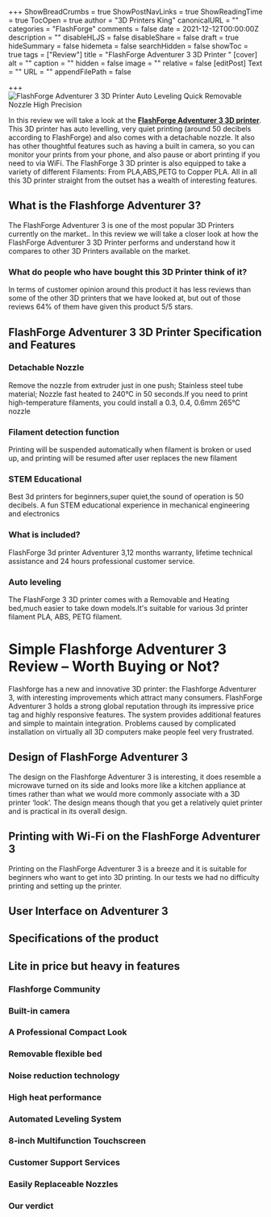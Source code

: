 +++
ShowBreadCrumbs = true
ShowPostNavLinks = true
ShowReadingTime = true
TocOpen = true
author = "3D Printers King"
canonicalURL = ""
categories = "FlashForge"
comments = false
date = 2021-12-12T00:00:00Z
description = ""
disableHLJS = false
disableShare = false
draft = true
hideSummary = false
hidemeta = false
searchHidden = false
showToc = true
tags = ["Review"]
title = "FlashForge Adventurer 3 3D Printer "
[cover]
alt = ""
caption = ""
hidden = false
image = ""
relative = false
[editPost]
Text = ""
URL = ""
appendFilePath = false

+++
![FlashForge Adventurer 3 3D Printer Auto Leveling Quick Removable Nozzle High Precision](https://images-na.ssl-images-amazon.com/images/I/616t5icIdJS._AC_UL604_SR604,400_.jpg)

In this review we will take a look at the [**FlashForge Adventurer 3 3D printer**](#).  This 3D printer has auto levelling, very quiet printing (around 50 decibels according to FlashForge) and also comes with a detachable nozzle.  It also has other thoughtful features such as having a built in camera, so you can monitor your prints from your phone, and also pause or abort printing if you need to via WiFi.  The FlashForge 3 3D printer is also equipped to take a variety of different Filaments: From PLA,ABS,PETG to Copper PLA.  All in all this 3D printer straight from the outset has a wealth of interesting features.

## What is the Flashforge Adventurer 3?

The FlashForge Adventurer 3 is one of the most popular 3D Printers currently on the market.. In this review we will take a closer look at how the FlashForge Adventurer 3 3D Printer performs and understand how it compares to other 3D Printers available on the market.

### What do people who have bought this 3D Printer think of it?

In terms of customer opinion around this product it has less reviews than some of the other 3D printers that we have looked at, but out of those reviews 64% of them have given this product 5/5 stars.

## FlashForge Adventurer 3 3D Printer Specification and Features

### **Detachable Nozzle**

Remove the nozzle from extruder just in one push; Stainless steel tube material; Nozzle fast heated to 240°C in 50 seconds.If you need to print high-temperature filaments, you could install a 0.3, 0.4, 0.6mm 265℃ nozzle

### **Filament detection function**

Printing will be suspended automatically when filament is broken or used up, and printing will be resumed after user replaces the new filament

### **STEM Educational**

Best 3d printers for beginners,super quiet,the sound of operation is 50 decibels. A fun STEM educational experience in mechanical engineering and electronics

### **What is included?**

FlashForge 3d printer Adventurer 3,12 months warranty, lifetime technical assistance and 24 hours professional customer service.

### **Auto leveling**

The FlashForge 3 3D printer comes with a Removable and Heating bed,much easier to take down models.It's suitable for various 3d printer filament PLA, ABS, PETG filament.

# Simple Flashforge Adventurer 3 Review – Worth Buying or Not?

Flashforge has a new and innovative 3D printer: the Flashforge Adventurer 3, with interesting improvements which attract many consumers. FlashForge Adventurer 3 holds a strong global reputation through its impressive price tag and highly responsive features. The system provides additional features and simple to maintain integration. Problems caused by complicated installation on virtually all 3D computers make people feel very frustrated. 

## Design of FlashForge Adventurer 3

The design on the Flashforge Adventurer 3 is interesting, it does resemble a microwave turned on its side and looks more like a kitchen appliance at times rather than what we would more commonly associate with a 3D printer ‘look’.  The design means though that you get a relatively quiet printer and is practical in its overall design.

## Printing with Wi-Fi on the FlashForge Adventurer 3

Printing on the FlashForge Adventurer 3 is a breeze and it is suitable for beginners who want to get into 3D printing.  In our tests we had no difficulty printing and setting up the printer.

## User Interface on  Adventurer 3

## 

## Specifications of the product

## Lite in price but heavy in features

### Flashforge Community

### Built-in camera

### A Professional Compact Look

### Removable flexible bed

### Noise reduction technology

### High heat performance

### Automated Leveling System

### 8-inch Multifunction Touchscreen

### Customer Support Services

### Easily Replaceable Nozzles

### Our verdict
